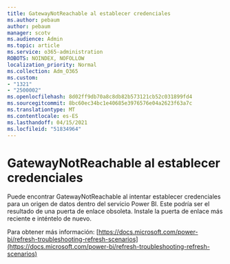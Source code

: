 ```yaml
---
title: GatewayNotReachable al establecer credenciales
ms.author: pebaum
author: pebaum
manager: scotv
ms.audience: Admin
ms.topic: article
ms.service: o365-administration
ROBOTS: NOINDEX, NOFOLLOW
localization_priority: Normal
ms.collection: Adm_O365
ms.custom:
- "1321"
- "2500002"
ms.openlocfilehash: 8d02ff9db70a8c8db82b573121cb52c031899fd4
ms.sourcegitcommit: 8bc60ec34bc1e40685e3976576e04a2623f63a7c
ms.translationtype: MT
ms.contentlocale: es-ES
ms.lasthandoff: 04/15/2021
ms.locfileid: "51834964"
---
```

# <a name="gatewaynotreachable-when-setting-credentials"></a>GatewayNotReachable al establecer credenciales

Puede encontrar GatewayNotReachable al intentar establecer credenciales para un origen de datos dentro del servicio Power BI. Este podría ser el resultado de una puerta de enlace obsoleta. Instale la puerta de enlace más reciente e inténtelo de nuevo.

Para obtener más información: [https://docs.microsoft.com/power-bi/refresh-troubleshooting-refresh-scenarios](https://docs.microsoft.com/power-bi/refresh-troubleshooting-refresh-scenarios)
